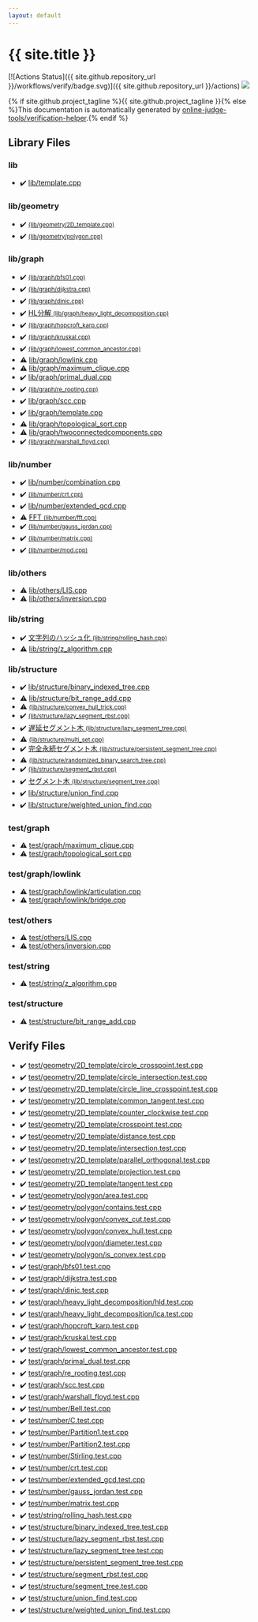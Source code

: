 ```yaml
---
layout: default
---
```


<!-- mathjax config similar to math.stackexchange -->
<script type="text/javascript" async
  src="https://cdnjs.cloudflare.com/ajax/libs/mathjax/2.7.5/MathJax.js?config=TeX-MML-AM_CHTML">
</script>
<script type="text/x-mathjax-config">
  MathJax.Hub.Config({
    TeX: { equationNumbers: { autoNumber: "AMS" }},
    tex2jax: {
      inlineMath: [ ['$','$'] ],
      processEscapes: true
    },
    "HTML-CSS": { matchFontHeight: false },
    displayAlign: "left",
    displayIndent: "2em"
  });
</script>

<script type="text/javascript" src="https://cdnjs.cloudflare.com/ajax/libs/jquery/3.4.1/jquery.min.js"></script>
<script src="https://cdn.jsdelivr.net/npm/jquery-balloon-js@1.1.2/jquery.balloon.min.js" integrity="sha256-ZEYs9VrgAeNuPvs15E39OsyOJaIkXEEt10fzxJ20+2I=" crossorigin="anonymous"></script>
<script type="text/javascript" src="assets/js/copy-button.js"></script>
<link rel="stylesheet" href="assets/css/copy-button.css" />


# {{ site.title }}

[![Actions Status]({{ site.github.repository_url }}/workflows/verify/badge.svg)]({{ site.github.repository_url }}/actions)
<a href="{{ site.github.repository_url }}"><img src="https://img.shields.io/github/last-commit/{{ site.github.owner_name }}/{{ site.github.repository_name }}" /></a>

{% if site.github.project_tagline %}{{ site.github.project_tagline }}{% else %}This documentation is automatically generated by <a href="https://github.com/online-judge-tools/verification-helper">online-judge-tools/verification-helper</a>.{% endif %}

## Library Files

<div id="e8acc63b1e238f3255c900eed37254b8"></div>

### lib

* :heavy_check_mark: <a href="library/lib/template.cpp.html">lib/template.cpp</a>


<div id="7096d029078708cdbb96f2303d66dee8"></div>

### lib/geometry

* :heavy_check_mark: <a href="library/lib/geometry/2D_template.cpp.html"> <small>(lib/geometry/2D_template.cpp)</small></a>
* :heavy_check_mark: <a href="library/lib/geometry/polygon.cpp.html"> <small>(lib/geometry/polygon.cpp)</small></a>


<div id="6e267a37887a7dcb68cbf7008d6c7e48"></div>

### lib/graph

* :heavy_check_mark: <a href="library/lib/graph/bfs01.cpp.html"> <small>(lib/graph/bfs01.cpp)</small></a>
* :heavy_check_mark: <a href="library/lib/graph/dijkstra.cpp.html"> <small>(lib/graph/dijkstra.cpp)</small></a>
* :heavy_check_mark: <a href="library/lib/graph/dinic.cpp.html"> <small>(lib/graph/dinic.cpp)</small></a>
* :heavy_check_mark: <a href="library/lib/graph/heavy_light_decomposition.cpp.html">HL分解 <small>(lib/graph/heavy_light_decomposition.cpp)</small></a>
* :heavy_check_mark: <a href="library/lib/graph/hopcroft_karp.cpp.html"> <small>(lib/graph/hopcroft_karp.cpp)</small></a>
* :heavy_check_mark: <a href="library/lib/graph/kruskal.cpp.html"> <small>(lib/graph/kruskal.cpp)</small></a>
* :heavy_check_mark: <a href="library/lib/graph/lowest_common_ancestor.cpp.html"> <small>(lib/graph/lowest_common_ancestor.cpp)</small></a>
* :warning: <a href="library/lib/graph/lowlink.cpp.html">lib/graph/lowlink.cpp</a>
* :warning: <a href="library/lib/graph/maximum_clique.cpp.html">lib/graph/maximum_clique.cpp</a>
* :heavy_check_mark: <a href="library/lib/graph/primal_dual.cpp.html">lib/graph/primal_dual.cpp</a>
* :heavy_check_mark: <a href="library/lib/graph/re_rooting.cpp.html"> <small>(lib/graph/re_rooting.cpp)</small></a>
* :heavy_check_mark: <a href="library/lib/graph/scc.cpp.html">lib/graph/scc.cpp</a>
* :heavy_check_mark: <a href="library/lib/graph/template.cpp.html">lib/graph/template.cpp</a>
* :warning: <a href="library/lib/graph/topological_sort.cpp.html">lib/graph/topological_sort.cpp</a>
* :warning: <a href="library/lib/graph/twoconnectedcomponents.cpp.html">lib/graph/twoconnectedcomponents.cpp</a>
* :heavy_check_mark: <a href="library/lib/graph/warshall_floyd.cpp.html"> <small>(lib/graph/warshall_floyd.cpp)</small></a>


<div id="12cd94d703d26487f7477e7dcce25e7f"></div>

### lib/number

* :heavy_check_mark: <a href="library/lib/number/combination.cpp.html">lib/number/combination.cpp</a>
* :heavy_check_mark: <a href="library/lib/number/crt.cpp.html"> <small>(lib/number/crt.cpp)</small></a>
* :heavy_check_mark: <a href="library/lib/number/extended_gcd.cpp.html">lib/number/extended_gcd.cpp</a>
* :warning: <a href="library/lib/number/fft.cpp.html">FFT <small>(lib/number/fft.cpp)</small></a>
* :heavy_check_mark: <a href="library/lib/number/gauss_jordan.cpp.html"> <small>(lib/number/gauss_jordan.cpp)</small></a>
* :heavy_check_mark: <a href="library/lib/number/matrix.cpp.html"> <small>(lib/number/matrix.cpp)</small></a>
* :heavy_check_mark: <a href="library/lib/number/mod.cpp.html"> <small>(lib/number/mod.cpp)</small></a>


<div id="2569b475fca6e8e7d428548d20016ff0"></div>

### lib/others

* :warning: <a href="library/lib/others/LIS.cpp.html">lib/others/LIS.cpp</a>
* :warning: <a href="library/lib/others/inversion.cpp.html">lib/others/inversion.cpp</a>


<div id="9a48db5fb6f746df590a3d4604f6478b"></div>

### lib/string

* :heavy_check_mark: <a href="library/lib/string/rolling_hash.cpp.html">文字列のハッシュ化 <small>(lib/string/rolling_hash.cpp)</small></a>
* :warning: <a href="library/lib/string/z_algorithm.cpp.html">lib/string/z_algorithm.cpp</a>


<div id="c4d905b3311a5371af1ce28a5d3ead13"></div>

### lib/structure

* :heavy_check_mark: <a href="library/lib/structure/binary_indexed_tree.cpp.html">lib/structure/binary_indexed_tree.cpp</a>
* :warning: <a href="library/lib/structure/bit_range_add.cpp.html">lib/structure/bit_range_add.cpp</a>
* :warning: <a href="library/lib/structure/convex_hull_trick.cpp.html"> <small>(lib/structure/convex_hull_trick.cpp)</small></a>
* :heavy_check_mark: <a href="library/lib/structure/lazy_segment_rbst.cpp.html"> <small>(lib/structure/lazy_segment_rbst.cpp)</small></a>
* :heavy_check_mark: <a href="library/lib/structure/lazy_segment_tree.cpp.html">遅延セグメント木 <small>(lib/structure/lazy_segment_tree.cpp)</small></a>
* :warning: <a href="library/lib/structure/multi_set.cpp.html"> <small>(lib/structure/multi_set.cpp)</small></a>
* :heavy_check_mark: <a href="library/lib/structure/persistent_segment_tree.cpp.html">完全永続セグメント木 <small>(lib/structure/persistent_segment_tree.cpp)</small></a>
* :warning: <a href="library/lib/structure/randomized_binary_search_tree.cpp.html"> <small>(lib/structure/randomized_binary_search_tree.cpp)</small></a>
* :heavy_check_mark: <a href="library/lib/structure/segment_rbst.cpp.html"> <small>(lib/structure/segment_rbst.cpp)</small></a>
* :heavy_check_mark: <a href="library/lib/structure/segment_tree.cpp.html">セグメント木 <small>(lib/structure/segment_tree.cpp)</small></a>
* :heavy_check_mark: <a href="library/lib/structure/union_find.cpp.html">lib/structure/union_find.cpp</a>
* :heavy_check_mark: <a href="library/lib/structure/weighted_union_find.cpp.html">lib/structure/weighted_union_find.cpp</a>


<div id="baa37bfd168b079b758c0db816f7295f"></div>

### test/graph

* :warning: <a href="library/test/graph/maximum_clique.cpp.html">test/graph/maximum_clique.cpp</a>
* :warning: <a href="library/test/graph/topological_sort.cpp.html">test/graph/topological_sort.cpp</a>


<div id="2f522f94949fa34ad9333addc4407bb3"></div>

### test/graph/lowlink

* :warning: <a href="library/test/graph/lowlink/articulation.cpp.html">test/graph/lowlink/articulation.cpp</a>
* :warning: <a href="library/test/graph/lowlink/bridge.cpp.html">test/graph/lowlink/bridge.cpp</a>


<div id="387155223b8efcb396433364712bb3df"></div>

### test/others

* :warning: <a href="library/test/others/LIS.cpp.html">test/others/LIS.cpp</a>
* :warning: <a href="library/test/others/inversion.cpp.html">test/others/inversion.cpp</a>


<div id="e46c0047b1d14ef43eeaaf13f64d385f"></div>

### test/string

* :warning: <a href="library/test/string/z_algorithm.cpp.html">test/string/z_algorithm.cpp</a>


<div id="2c7aa83aa7981015c539598d29afdf98"></div>

### test/structure

* :warning: <a href="library/test/structure/bit_range_add.cpp.html">test/structure/bit_range_add.cpp</a>


## Verify Files

* :heavy_check_mark: <a href="verify/test/geometry/2D_template/circle_crosspoint.test.cpp.html">test/geometry/2D_template/circle_crosspoint.test.cpp</a>
* :heavy_check_mark: <a href="verify/test/geometry/2D_template/circle_intersection.test.cpp.html">test/geometry/2D_template/circle_intersection.test.cpp</a>
* :heavy_check_mark: <a href="verify/test/geometry/2D_template/circle_line_crosspoint.test.cpp.html">test/geometry/2D_template/circle_line_crosspoint.test.cpp</a>
* :heavy_check_mark: <a href="verify/test/geometry/2D_template/common_tangent.test.cpp.html">test/geometry/2D_template/common_tangent.test.cpp</a>
* :heavy_check_mark: <a href="verify/test/geometry/2D_template/counter_clockwise.test.cpp.html">test/geometry/2D_template/counter_clockwise.test.cpp</a>
* :heavy_check_mark: <a href="verify/test/geometry/2D_template/crosspoint.test.cpp.html">test/geometry/2D_template/crosspoint.test.cpp</a>
* :heavy_check_mark: <a href="verify/test/geometry/2D_template/distance.test.cpp.html">test/geometry/2D_template/distance.test.cpp</a>
* :heavy_check_mark: <a href="verify/test/geometry/2D_template/intersection.test.cpp.html">test/geometry/2D_template/intersection.test.cpp</a>
* :heavy_check_mark: <a href="verify/test/geometry/2D_template/parallel_orthogonal.test.cpp.html">test/geometry/2D_template/parallel_orthogonal.test.cpp</a>
* :heavy_check_mark: <a href="verify/test/geometry/2D_template/projection.test.cpp.html">test/geometry/2D_template/projection.test.cpp</a>
* :heavy_check_mark: <a href="verify/test/geometry/2D_template/tangent.test.cpp.html">test/geometry/2D_template/tangent.test.cpp</a>
* :heavy_check_mark: <a href="verify/test/geometry/polygon/area.test.cpp.html">test/geometry/polygon/area.test.cpp</a>
* :heavy_check_mark: <a href="verify/test/geometry/polygon/contains.test.cpp.html">test/geometry/polygon/contains.test.cpp</a>
* :heavy_check_mark: <a href="verify/test/geometry/polygon/convex_cut.test.cpp.html">test/geometry/polygon/convex_cut.test.cpp</a>
* :heavy_check_mark: <a href="verify/test/geometry/polygon/convex_hull.test.cpp.html">test/geometry/polygon/convex_hull.test.cpp</a>
* :heavy_check_mark: <a href="verify/test/geometry/polygon/diameter.test.cpp.html">test/geometry/polygon/diameter.test.cpp</a>
* :heavy_check_mark: <a href="verify/test/geometry/polygon/is_convex.test.cpp.html">test/geometry/polygon/is_convex.test.cpp</a>
* :heavy_check_mark: <a href="verify/test/graph/bfs01.test.cpp.html">test/graph/bfs01.test.cpp</a>
* :heavy_check_mark: <a href="verify/test/graph/dijkstra.test.cpp.html">test/graph/dijkstra.test.cpp</a>
* :heavy_check_mark: <a href="verify/test/graph/dinic.test.cpp.html">test/graph/dinic.test.cpp</a>
* :heavy_check_mark: <a href="verify/test/graph/heavy_light_decomposition/hld.test.cpp.html">test/graph/heavy_light_decomposition/hld.test.cpp</a>
* :heavy_check_mark: <a href="verify/test/graph/heavy_light_decomposition/lca.test.cpp.html">test/graph/heavy_light_decomposition/lca.test.cpp</a>
* :heavy_check_mark: <a href="verify/test/graph/hopcroft_karp.test.cpp.html">test/graph/hopcroft_karp.test.cpp</a>
* :heavy_check_mark: <a href="verify/test/graph/kruskal.test.cpp.html">test/graph/kruskal.test.cpp</a>
* :heavy_check_mark: <a href="verify/test/graph/lowest_common_ancestor.test.cpp.html">test/graph/lowest_common_ancestor.test.cpp</a>
* :heavy_check_mark: <a href="verify/test/graph/primal_dual.test.cpp.html">test/graph/primal_dual.test.cpp</a>
* :heavy_check_mark: <a href="verify/test/graph/re_rooting.test.cpp.html">test/graph/re_rooting.test.cpp</a>
* :heavy_check_mark: <a href="verify/test/graph/scc.test.cpp.html">test/graph/scc.test.cpp</a>
* :heavy_check_mark: <a href="verify/test/graph/warshall_floyd.test.cpp.html">test/graph/warshall_floyd.test.cpp</a>
* :heavy_check_mark: <a href="verify/test/number/Bell.test.cpp.html">test/number/Bell.test.cpp</a>
* :heavy_check_mark: <a href="verify/test/number/C.test.cpp.html">test/number/C.test.cpp</a>
* :heavy_check_mark: <a href="verify/test/number/Partition1.test.cpp.html">test/number/Partition1.test.cpp</a>
* :heavy_check_mark: <a href="verify/test/number/Partition2.test.cpp.html">test/number/Partition2.test.cpp</a>
* :heavy_check_mark: <a href="verify/test/number/Stirling.test.cpp.html">test/number/Stirling.test.cpp</a>
* :heavy_check_mark: <a href="verify/test/number/crt.test.cpp.html">test/number/crt.test.cpp</a>
* :heavy_check_mark: <a href="verify/test/number/extended_gcd.test.cpp.html">test/number/extended_gcd.test.cpp</a>
* :heavy_check_mark: <a href="verify/test/number/gauss_jordan.test.cpp.html">test/number/gauss_jordan.test.cpp</a>
* :heavy_check_mark: <a href="verify/test/number/matrix.test.cpp.html">test/number/matrix.test.cpp</a>
* :heavy_check_mark: <a href="verify/test/string/rolling_hash.test.cpp.html">test/string/rolling_hash.test.cpp</a>
* :heavy_check_mark: <a href="verify/test/structure/binary_indexed_tree.test.cpp.html">test/structure/binary_indexed_tree.test.cpp</a>
* :heavy_check_mark: <a href="verify/test/structure/lazy_segment_rbst.test.cpp.html">test/structure/lazy_segment_rbst.test.cpp</a>
* :heavy_check_mark: <a href="verify/test/structure/lazy_segment_tree.test.cpp.html">test/structure/lazy_segment_tree.test.cpp</a>
* :heavy_check_mark: <a href="verify/test/structure/persistent_segment_tree.test.cpp.html">test/structure/persistent_segment_tree.test.cpp</a>
* :heavy_check_mark: <a href="verify/test/structure/segment_rbst.test.cpp.html">test/structure/segment_rbst.test.cpp</a>
* :heavy_check_mark: <a href="verify/test/structure/segment_tree.test.cpp.html">test/structure/segment_tree.test.cpp</a>
* :heavy_check_mark: <a href="verify/test/structure/union_find.test.cpp.html">test/structure/union_find.test.cpp</a>
* :heavy_check_mark: <a href="verify/test/structure/weighted_union_find.test.cpp.html">test/structure/weighted_union_find.test.cpp</a>


